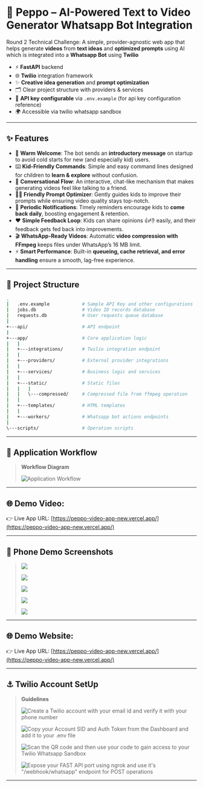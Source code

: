 # 🎥 Peppo – AI-Powered Text to Video Generator Whatsapp Bot Integration

Round 2 Technical Challenge: A simple, provider-agnostic web app that helps generate **videos** from **text ideas** and **optimized prompts** using AI which is integrated into a **Whatsapp Bot** using **Twilio**  

- ⚡ **FastAPI** backend
- 🌐 **Twilio** integration framework
- ✨ **Creative idea generation** and **prompt optimization**  
- 🗂️ Clear project structure with providers & services  
- 🔑 **API key configurable** via `.env.example` (for api key configuration reference)  
- 🌍 Accessible via twilio whatsapp sandbox  

---

## ✨ Features  

- 👋 **Warm Welcome**: The bot sends an **introductory message** on startup to avoid cold starts for new (and especially kid) users.  
- ⌨️ **Kid-Friendly Commands**: Simple and easy command lines designed for children to **learn & explore** without confusion.  
- 💬 **Conversational Flow**: An interactive, chat-like mechanism that makes generating videos feel like talking to a friend.  
- 🧑‍🏫 **Friendly Prompt Optimizer**: Gently guides kids to improve their prompts while ensuring video quality stays top-notch.  
- 🔔 **Periodic Notifications**: Timely reminders encourage kids to **come back daily**, boosting engagement & retention.  
- ❤️ **Simple Feedback Loop**: Kids can share opinions 👍👎 easily, and their feedback gets fed back into improvements.  
- 🎬 **WhatsApp-Ready Videos**: Automatic **video compression with FFmpeg** keeps files under WhatsApp’s 16 MB limit.  
- ⚡ **Smart Performance**: Built-in **queueing, cache retrieval, and error handling** ensure a smooth, lag-free experience.  

---

## 📂 Project Structure

```bash
.
|   .env.example            # Sample API Key and other configurations
|   jobs.db                 # Video ID records database
|   requests.db             # User requests queue database
|   
+---api/                    # API endpoint
|       
+---app/                    # Core application logic
|   |   
|   +---integrations/       # Twilio integration endpoint
|   |           
|   +---providers/          # External provider integrations 
|   |           
|   +---services/           # Business logic and services
|   |           
|   +---static/             # Static files
|   |   |   
|   |   \---compressed/     # Compressed file from ffmpeg operation   
|   |           
|   +---templates/          # HTML templates
|   |       
|   +---workers/            # Whatsapp bot actions endpoints
|           
\---scripts/                # Operation scripts
```

---

## 🧭 Application Workflow

> **Workflow Diagram**
>
> ![Application Workflow](src/workflow.png)

---

## 🌐 Demo Video:

👉 Live App URL: [https://peppo-video-app-new.vercel.app/](https://peppo-video-app-new.vercel.app/)

---

## 📲 Phone Demo Screenshots

> ![](src/1wa.jpg)
>
> ![](src/2wa.jpg)
>
> ![](src/3wa.jpg)
>
> ![](src/4wa.jpg)
>
> ![](src/5wa.jpg)

---

## 🌐 Demo Website:

👉 Live App URL: [https://peppo-video-app-new.vercel.app/](https://peppo-video-app-new.vercel.app/)

---

## ⚓ Twilio Account SetUp

> **Guidelines**
>
> ![Create a Twilio account with your email id and verify it with your phone number](src/1.png)
>
> ![Copy your Account SID and Auth Token from the Dashboard and add it to your .env file](src/2.png)
>
> ![Scan the QR code and then use your code to gain access to your Twilio Whatsapp Sandbox](src/3.png)
>
> ![Expose your FAST API port using **ngrok** and use it's "/webhook/whatsapp" endpoint for POST operations](src/4.png)

---
